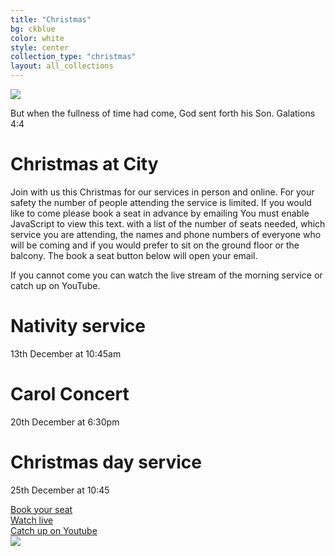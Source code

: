 ```yaml
---
title: "Christmas"
bg: ckblue
color: white
style: center
collection_type: "christmas"
layout: all_collections
---
```


<div class="hero-image-max">
  <img src="{{ 'img/christmas/happy_xmas.jpg' | relative_url }}">
</div>

But when the fullness of time had come, God sent forth his Son. Galations 4:4

# Christmas at City
Join with us this Christmas for our services in person and online. For your safety the number of people attending the service is limited. If you would like to come please book a seat in advance by emailing <script>contact1("office","cecleeds",10,"?Subject=Seat reservation&Body=Hi%0D%0D%0ASeat reservation%0D%0A==============%0D%0D%0ADate attending church service:%0D%0AMorning or Evening:%0D%0ANumber of seats required:%0D%0ADo you prefer the ground floor, the balcony or no preference:%0D%0D%0AList of first name(s), last name(s) %26 phone number(s) of those coming to the service:")</script><noscript>You must enable JavaScript to view this text.</noscript> with a list of the number of seats needed, which service you are attending, the names and phone numbers of everyone who will be coming and if you would prefer to sit on the ground floor or the balcony. The book a seat button below will open your email.

If you cannot come you can watch the live stream of the morning service or catch up on YouTube.


# Nativity service
13th December at 10:45am

# Carol Concert
20th December at 6:30pm

# Christmas day service
25th December at 10:45

<div class="row btnlinks">
    <div class="col s12 m4 btnlink">
      <a class="waves-effect waves-light btn-large" href='mailto:office@cecleeds@@co.uk?Subject=Seat reservation&Body=Hi%0D%0D%0ASeat reservation%0D%0A==============%0D%0D%0ADate attending church service:%0D%0AMorning or Evening:%0D%0ANumber of seats required:%0D%0ADo you prefer the ground floor, the balcony or no preference:%0D%0D%0AList of first name(s), last name(s) %26 phone number(s) of those coming to the service:' onmouseover="this.href=this.href.replace('@@','.')">Book your seat</a>
    </div>
    <div class="col s12 m4 btnlink">
      <a class="waves-effect waves-light btn-large" href="youtube/?live=1">Watch live</a>  
    </div>
    <div class="col s12 m4 btnlink">
      <a class="waves-effect waves-light btn-large" href="#video">Catch up on Youtube</a>
    </div>
  </div>



<div class="hero-image">
  <img src="{{ 'img/christmas/xmas_city.jpg' | relative_url }}">
</div>

